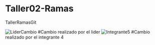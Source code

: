 # Taller02-Ramas
TallerRamasGit

![LiderCambio](https://github.com/TaizRuiz/Taller02-Ramas/assets/118634667/7aa86135-3061-4701-b5ec-6fdee51ed630)
#Cambio realizado por el lider
![Integrante5](https://github.com/TaizRuiz/Taller02-Ramas/assets/118634667/0116a45e-613d-4f3d-b167-ee16056a84ad)
#Cambio realizado por el integrante 4
